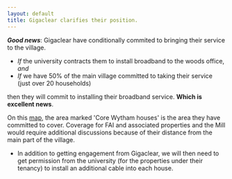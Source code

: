 ```yaml
---
layout: default
title: Gigaclear clarifies their position.
---
```


**_Good news_**: Gigaclear have conditionally commited to bringing their service to the village.

* *If* the university contracts them to install broadband to the woods office, *and*
* *If* we have 50% of the main village committed to taking their service (just over 20 households)

then they will commit to installing their broadband service. **Which is excellent news**.

On this [map](https://www.google.com/maps/d/u/0/edit?mid=zGEqJUtdo16I.k9vaO01RXGBs), the area
marked 'Core Wytham houses' is the area they have committed to cover. Coverage for FAI and
associated properties and the Mill would require additional discussions because of their distance
from the main part of the village.

* In addition to getting engagement from Gigaclear, we will then need to get permission from the
university (for the properties under their tenancy) to install an additional cable into each house.
